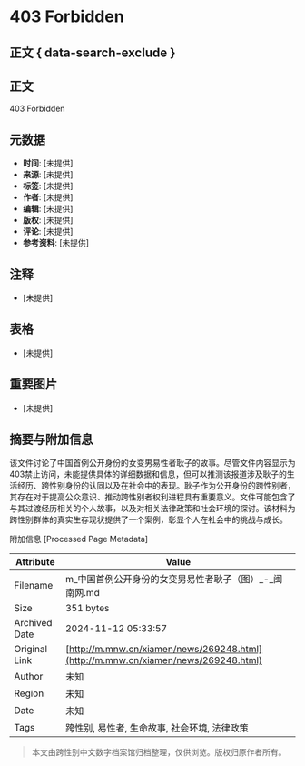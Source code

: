 # 403 Forbidden

## 正文 { data-search-exclude }


## 正文
403 Forbidden

## 元数据
- **时间**: [未提供]
- **来源**: [未提供]
- **标签**: [未提供]
- **作者**: [未提供]
- **编辑**: [未提供]
- **版权**: [未提供]
- **评论**: [未提供]
- **参考资料**: [未提供]
  
## 注释
- [未提供]

## 表格
- [未提供]

## 重要图片
- [未提供]

## 摘要与附加信息

<!-- tcd_abstract -->
该文件讨论了中国首例公开身份的女变男易性者耿子的故事。尽管文件内容显示为403禁止访问，未能提供具体的详细数据和信息，但可以推测该报道涉及耿子的生活经历、跨性别身份的认同以及在社会中的表现。耿子作为公开身份的跨性别者，其存在对于提高公众意识、推动跨性别者权利进程具有重要意义。文件可能包含了与其过渡经历相关的个人故事，以及对相关法律政策和社会环境的探讨。该材料为跨性别群体的真实生存现状提供了一个案例，彰显个人在社会中的挑战与成长。
<!-- tcd_abstract_end -->

附加信息 [Processed Page Metadata]

| Attribute       | Value                                  |
|-----------------|----------------------------------------|
| Filename        | m_中国首例公开身份的女变男易性者耿子（图）_-_闽南网.md                             |
| Size            | 351 bytes                           |
| Archived Date   | 2024-11-12 05:33:57                             |
| Original Link   | [http://m.mnw.cn/xiamen/news/269248.html](http://m.mnw.cn/xiamen/news/269248.html)                       |
| Author          | 未知                               |
| Region          | 未知                               |
| Date            | 未知                                 |
| Tags            | 跨性别, 易性者, 生命故事, 社会环境, 法律政策                                 |
>
> 本文由跨性别中文数字档案馆归档整理，仅供浏览。版权归原作者所有。
>